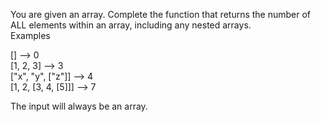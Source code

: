 You are given an array. Complete the function that returns the number of ALL elements within an array, including any nested arrays.<br>
Examples<br>

[] --> 0<br>
[1, 2, 3] --> 3<br>
["x", "y", ["z"]] --> 4<br>
[1, 2, [3, 4, [5]]] --> 7<br>

The input will always be an array.<br>

